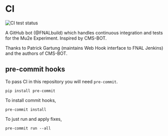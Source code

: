 # CI

![CI test status](https://github.com/Mu2e/CI/actions/workflows/tests.yml/badge.svg)

A GitHub bot (@FNALbuild) which handles continuous integration and tests for the Mu2e Experiment. Inspired by CMS-BOT.

Thanks to Patrick Gartung (maintains Web Hook interface to FNAL Jenkins) and the authors of CMS-BOT.


## pre-commit hooks

To pass CI in this repository you will need `pre-commit`.
```
pip install pre-commit
```

To install commit hooks,
```
pre-commit install
```

To just run and apply fixes,
```
pre-commit run --all
```

